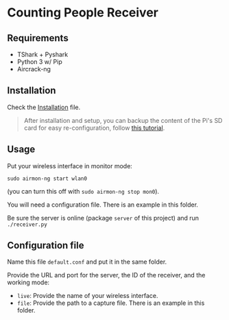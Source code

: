 # Counting People Receiver

## Requirements

- TShark + Pyshark
- Python 3 w/ Pip
- Aircrack-ng

## Installation

Check the [Installation](installation.md) file.

> After installation and setup, you can backup the content of the Pi's SD card for easy re-configuration, follow [this tutorial](http://raspberrypi.stackexchange.com/questions/311/how-do-i-backup-my-raspberry-pi).

## Usage

Put your wireless interface in monitor mode:
```
sudo airmon-ng start wlan0
```
(you can turn this off with `sudo airmon-ng stop mon0`).

You will need a configuration file. There is an example in this folder.

Be sure the server is online (package `server` of this project) and run `./receiver.py`

## Configuration file

Name this file `default.conf` and put it in the same folder.

Provide the URL and port for the server, the ID of the receiver, and the working mode:

* `live`: Provide the name of your wireless interface.
* `file`: Provide the path to a capture file. There is an example in this folder.

